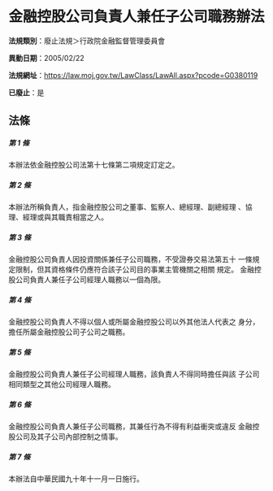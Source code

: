 # 金融控股公司負責人兼任子公司職務辦法

**法規類別**：廢止法規＞行政院金融監督管理委員會

**異動日期**：2005/02/22  

**法規網址**：https://law.moj.gov.tw/LawClass/LawAll.aspx?pcode=G0380119

**已廢止**：是



## 法條
##### 第 1 條
本辦法依金融控股公司法第十七條第二項規定訂定之。


##### 第 2 條
本辦法所稱負責人，指金融控股公司之董事、監察人、總經理、副總經理
、協理、經理或與其職責相當之人。


##### 第 3 條
金融控股公司負責人因投資關係兼任子公司職務，不受證券交易法第五十
一條規定限制，但其資格條件仍應符合該子公司目的事業主管機關之相關
規定。
金融控股公司負責人兼任子公司經理人職務以一個為限。


##### 第 4 條
金融控股公司負責人不得以個人或所屬金融控股公司以外其他法人代表之
身分，擔任所屬金融控股公司子公司之職務。


##### 第 5 條
金融控股公司負責人兼任子公司經理人職務，該負責人不得同時擔任與該
子公司相同類型之其他公司經理人職務。


##### 第 6 條
金融控股公司負責人兼任子公司職務，其兼任行為不得有利益衝突或違反
金融控股公司及其子公司內部控制之情事。


##### 第 7 條
本辦法自中華民國九十年十一月一日施行。



